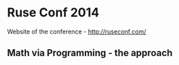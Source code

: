 # Ruse Conf 2014

Website of the conference - http://ruseconf.com/

## Math via Programming - the approach

